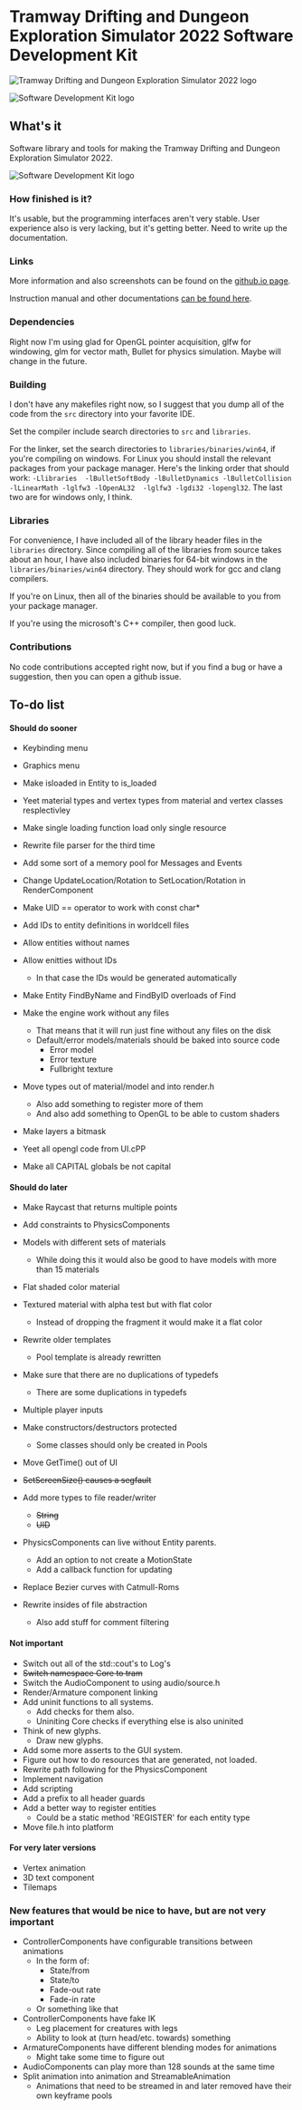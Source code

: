 # Tramway Drifting and Dungeon Exploration Simulator 2022 Software Development Kit

![Tramway Drifting and Dungeon Exploration Simulator 2022 logo](/docs/logo.gif)

![Software Development Kit logo](/docs/devkit.gif)

## What's it

Software library and tools for making the Tramway Drifting and Dungeon Exploration Simulator 2022.

![Software Development Kit logo](/docs/screen11.png)

### How finished is it?

It's usable, but the programming interfaces aren't very stable. User experience also is very lacking, but it's getting better. Need to write up the documentation.

### Links

More information and also screenshots can be found on the [github.io page](https://racenis.github.io/tram-sdk/). 

Instruction manual and other documentations [can be found here](https://racenis.github.io/tram-sdk/manual/). 

### Dependencies
Right now I'm using glad for OpenGL pointer acquisition, glfw for windowing, glm for vector math, Bullet for physics simulation. Maybe will change in the future.

### Building
I don't have any makefiles right now, so I suggest that you dump all of the code from the `src` directory into your favorite IDE.

Set the compiler include search directories to `src` and `libraries`.

For the linker, set the search directories to `libraries/binaries/win64`, if you're compiling on windows. For Linux you should install the relevant packages from your package manager. Here's the linking order that should work: `-Llibraries  -lBulletSoftBody -lBulletDynamics -lBulletCollision -lLinearMath -lglfw3 -lOpenAL32  -lglfw3 -lgdi32 -lopengl32`. The last two are for windows only, I think.

### Libraries
For convenience, I have included all of the library header files in the `libraries` directory. Since compiling all of the libraries from source takes about an hour, I have also included binaries for 64-bit windows in the `libraries/binaries/win64` directory. They should work for gcc and clang compilers.

If you're on Linux, then all of the binaries should be available to you from your package manager.

If you're using the microsoft's C++ compiler, then good luck.

### Contributions
No code contributions accepted right now, but if you find a bug or have a suggestion, then you can open a github issue.

## To-do list

#### Should do sooner
- Keybinding menu
- Graphics menu

- Make isloaded in Entity to is_loaded
- Yeet material types and vertex types from material and vertex classes resplectivley
- Make single loading function load only single resource
- Rewrite file parser for the third time
- Add some sort of a memory pool for Messages and Events
- Change UpdateLocation/Rotation to SetLocation/Rotation in RenderComponent
- Make UID == operator to work with const char*
- Add IDs to entity definitions in worldcell files
- Allow entities without names
- Allow enitties without IDs
	- In that case the IDs would be generated automatically
- Make Entity FindByName and FindByID overloads of Find
- Make the engine work without any files
	- That means that it will run just fine without any files on the disk
	- Default/error models/materials should be baked into source code
		- Error model
		- Error texture
		- Fullbright texture
- Move types out of material/model and into render.h
	- Also add something to register more of them
	- And also add something to OpenGL to be able to custom shaders
- Make layers a bitmask
- Yeet all opengl code from UI.cPP
- Make all CAPITAL globals be not capital

#### Should do later
- Make Raycast that returns multiple points
- Add constraints to PhysicsComponents
- Models with different sets of materials
	- While doing this it would also be good to have models with more than 15 materials
- Flat shaded color material
- Textured material with alpha test but with flat color
	- Instead of dropping the fragment it would make it a flat color
- Rewrite older templates
	- Pool template is already rewritten
- Make sure that there are no duplications of typedefs
	- There are some duplications in typedefs
- Multiple player inputs
- Make constructors/destructors protected
	- Some classes should only be created in Pools
- Move GetTime() out of UI
- ~~SetScreenSize() causes a segfault~~
- Add more types to file reader/writer
	- ~~String~~
	- ~~UID~~
- PhysicsComponents can live without Entity parents.
	- Add an option to not create a MotionState
	- Add a callback function for updating

- Replace Bezier curves with Catmull-Roms
- Rewrite insides of file abstraction
	- Also add stuff for comment filtering

#### Not important
- Switch out all of the std::cout's to Log's
- ~~Switch namespace Core to tram~~
- Switch the AudioComponent to using audio/source.h
- Render/Armature component linking
- Add uninit functions to all systems.
	- Add checks for them also.
	- Uniniting Core checks if everything else is also uninited
- Think of new glyphs.
	- Draw new glyphs.
- Add some more asserts to the GUI system.
- Figure out how to do resources that are generated, not loaded.
- Rewrite path following for the PhysicsComponent
- Implement navigation
- Add scripting
- Add a prefix to all header guards
- Add a better way to register entities
	- Could be a static method 'REGISTER' for each entity type
- Move file.h into platform

#### For very later versions
- Vertex animation
- 3D text component
- Tilemaps

### New features that would be nice to have, but are not very important
- ControllerComponents have configurable transitions between animations
	- In the form of:
		- State/from
		- State/to
		- Fade-out rate
		- Fade-in rate
	- Or something like that
- ControllerComponents have fake IK
	- Leg placement for creatures with legs
	- Ability to look at (turn head/etc. towards) something
- ArmatureComponents have different blending modes for animations
	- Might take some time to figure out
- AudioComponents can play more than 128 sounds at the same time
- Split animation into animation and StreamableAnimation
	- Animations that need to be streamed in and later removed have their own keyframe pools
